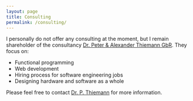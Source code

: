 ```yaml
---
layout: page
title: Consulting
permalink: /consulting/
---
```


I personally do not offer any consulting at the moment, but I remain shareholder
of the consultancy [Dr. Peter & Alexander Thiemann GbR][thitp]. They focus on:

* Functional programming
* Web development
* Hiring process for software engineering jobs
* Designing hardware and software as a whole

Please feel free to contact [Dr. P. Thiemann][mail] for more information.

[thitp]: http://thitp.de
[mail]: mailto:pt@thitp.de
